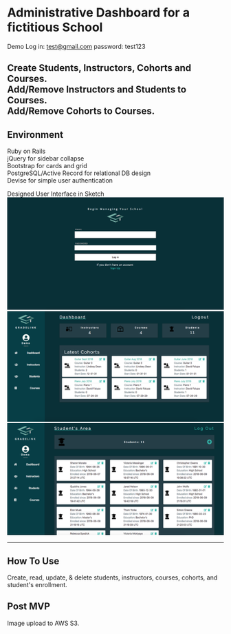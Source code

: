 # Administrative Dashboard for a fictitious School

Demo Log in: test@gmail.com password: test123

Create Students, Instructors, Cohorts and Courses.   
Add/Remove Instructors and Students to Courses.  
Add/Remove Cohorts to Courses.  
----
## Environment

Ruby on Rails    
jQuery for sidebar collapse  
Bootstrap for cards and grid     
PostgreSQL/Active Record for relational DB design   
Devise for simple user authentication     


Designed User Interface in Sketch
![alt text](https://raw.githubusercontent.com/S-MORA/admin_panel/master/app/assets/images/sign-in-screenshot.png)
![alt text](https://raw.githubusercontent.com/S-MORA/admin_panel/master/app/assets/images/admin_panel_Screenshot.png)
![alt text](https://raw.githubusercontent.com/S-MORA/admin_panel/master/app/assets/images/students-screenshot.png)


----
## How To Use
Create, read, update, & delete students, instructors, courses, cohorts, and student's enrollment.


Post MVP
----
Image upload to AWS S3.
